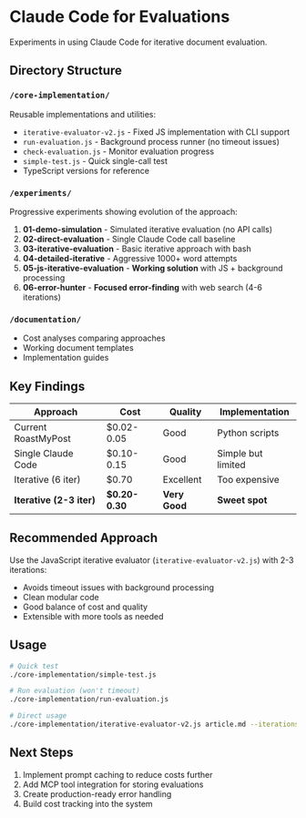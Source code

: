 # Claude Code for Evaluations

Experiments in using Claude Code for iterative document evaluation.

## Directory Structure

### `/core-implementation/`
Reusable implementations and utilities:
- `iterative-evaluator-v2.js` - Fixed JS implementation with CLI support
- `run-evaluation.js` - Background process runner (no timeout issues)
- `check-evaluation.js` - Monitor evaluation progress
- `simple-test.js` - Quick single-call test
- TypeScript versions for reference

### `/experiments/`
Progressive experiments showing evolution of the approach:

1. **01-demo-simulation** - Simulated iterative evaluation (no API calls)
2. **02-direct-evaluation** - Single Claude Code call baseline
3. **03-iterative-evaluation** - Basic iterative approach with bash
4. **04-detailed-iterative** - Aggressive 1000+ word attempts
5. **05-js-iterative-evaluation** - **Working solution** with JS + background processing
6. **06-error-hunter** - **Focused error-finding** with web search (4-6 iterations)

### `/documentation/`
- Cost analyses comparing approaches
- Working document templates
- Implementation guides

## Key Findings

| Approach | Cost | Quality | Implementation |
|----------|------|---------|----------------|
| Current RoastMyPost | $0.02-0.05 | Good | Python scripts |
| Single Claude Code | $0.10-0.15 | Good | Simple but limited |
| Iterative (6 iter) | $0.70 | Excellent | Too expensive |
| **Iterative (2-3 iter)** | **$0.20-0.30** | **Very Good** | **Sweet spot** |

## Recommended Approach

Use the JavaScript iterative evaluator (`iterative-evaluator-v2.js`) with 2-3 iterations:
- Avoids timeout issues with background processing
- Clean modular code
- Good balance of cost and quality
- Extensible with more tools as needed

## Usage

```bash
# Quick test
./core-implementation/simple-test.js

# Run evaluation (won't timeout)
./core-implementation/run-evaluation.js

# Direct usage
./core-implementation/iterative-evaluator-v2.js article.md --iterations 2
```

## Next Steps

1. Implement prompt caching to reduce costs further
2. Add MCP tool integration for storing evaluations
3. Create production-ready error handling
4. Build cost tracking into the system